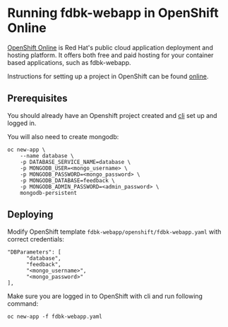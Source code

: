 # Running fdbk-webapp in OpenShift Online

[OpenShift Online](https://www.openshift.com/products/online/) is Red Hat's public cloud application deployment and hosting platform.
It offers both free and paid hosting for your container based applications, such as fdbk-webapp.

Instructions for setting up a project in OpenShift can be found [online](https://docs.openshift.com/online/getting_started/index.html).


## Prerequisites
You should already have an Openshift project created and [cli](https://docs.openshift.com/container-platform/3.9/cli_reference/get_started_cli.html) set up and logged in.

You will also need to create mongodb:
```
oc new-app \
    --name database \
    -p DATABASE_SERVICE_NAME=database \
    -p MONGODB_USER=<mongo_username> \
    -p MONGODB_PASSWORD=<mongo_password> \
    -p MONGODB_DATABASE=feedback \
    -p MONGODB_ADMIN_PASSWORD=<admin_password> \
    mongodb-persistent
```

## Deploying

Modify OpenShift template `fdbk-webapp/openshift/fdbk-webapp.yaml` with correct credentials:
```
"DBParameters": [
      "database",
      "feedback",
      "<mongo_username>",
      "<mongo_password>"
],
```

Make sure you are logged in to OpenShift with cli and run following command:
```
oc new-app -f fdbk-webapp.yaml
```
